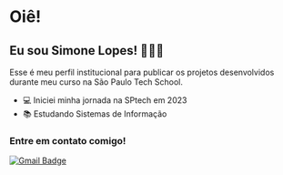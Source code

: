# Oiê!
## Eu sou Simone Lopes! 👩🏻‍💻
Esse é meu perfil institucional para publicar os projetos desenvolvidos durante meu curso na São Paulo Tech School.

- :computer: Iniciei minha jornada na SPtech em 2023
- :books: Estudando Sistemas de Informação
    
### Entre em contato comigo!
[![Gmail Badge](https://img.shields.io/badge/-Simone-Lopes-c14438?style=flat-square&logo=Gmail&logoColor=white&link=mailto:simone.santos@sptech.school)](mailto:simone.santos@sptech.school)
